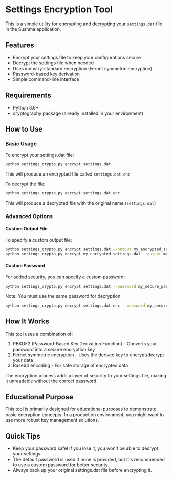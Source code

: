 # Settings Encryption Tool

This is a simple utility for encrypting and decrypting your `settings.dat` file in the Sushma application.

## Features

- Encrypt your settings file to keep your configurations secure
- Decrypt the settings file when needed
- Uses industry-standard encryption (Fernet symmetric encryption)
- Password-based key derivation
- Simple command-line interface

## Requirements

- Python 3.6+
- cryptography package (already installed in your environment)

## How to Use

### Basic Usage

To encrypt your settings.dat file:

```bash
python settings_crypto.py encrypt settings.dat
```

This will produce an encrypted file called `settings.dat.enc`

To decrypt the file:

```bash
python settings_crypto.py decrypt settings.dat.enc
```

This will produce a decrypted file with the original name (`settings.dat`)

### Advanced Options

#### Custom Output File

To specify a custom output file:

```bash
python settings_crypto.py encrypt settings.dat --output my_encrypted_settings.dat
python settings_crypto.py decrypt my_encrypted_settings.dat --output my_settings.dat
```

#### Custom Password

For added security, you can specify a custom password:

```bash
python settings_crypto.py encrypt settings.dat --password my_secure_password
```

Note: You must use the same password for decryption:

```bash
python settings_crypto.py decrypt settings.dat.enc --password my_secure_password
```

## How It Works

This tool uses a combination of:

1. PBKDF2 (Password-Based Key Derivation Function) - Converts your password into a secure encryption key
2. Fernet symmetric encryption - Uses the derived key to encrypt/decrypt your data
3. Base64 encoding - For safe storage of encrypted data

The encryption process adds a layer of security to your settings file, making it unreadable without the correct password.

## Educational Purpose

This tool is primarily designed for educational purposes to demonstrate basic encryption concepts. In a production environment, you might want to use more robust key management solutions.

## Quick Tips

- Keep your password safe! If you lose it, you won't be able to decrypt your settings.
- The default password is used if none is provided, but it's recommended to use a custom password for better security.
- Always back up your original settings.dat file before encrypting it. 